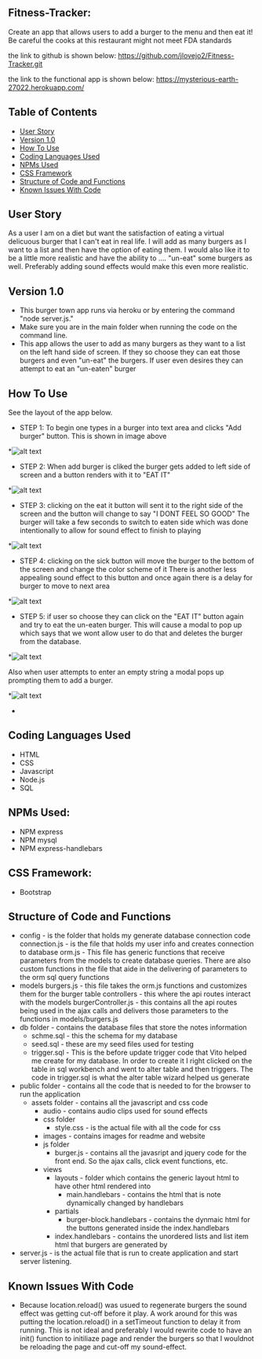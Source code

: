 ## Fitness-Tracker:
Create an app that allows users to add a burger to the menu and then eat it! Be careful the cooks at this restaurant might not meet FDA standards

the link to github is shown below:
https://github.com/jlovejo2/Fitness-Tracker.git

the link to the functional app is shown below:
https://mysterious-earth-27022.herokuapp.com/

## Table of Contents
* [User Story](#user-story)
* [Version 1.0](#version-1.0)
* [How To Use](#how-to-use)
* [Coding Languages Used](#coding-languages-used)
* [NPMs Used](#npms-used)
* [CSS Framework](#css-framework)
* [Structure of Code and Functions](#structure-of-code-and-functions)
* [Known Issues With Code](#known-issues-with-code)

## User Story
As a user I am on a diet but want the satisfaction of eating a virtual delicuous burger that I can't eat in real life.  I will add as many burgers as I want to a list and then have the option of eating them.  I would also like it to be a little more realistic and have the ability to .... "un-eat" some burgers as well.  Preferably adding sound effects would make this even more realistic.

## Version 1.0
* This burger town app runs via heroku or by entering the command "node server.js."
* Make sure you are in the main folder when running the code on the command line.
* This app allows the user to add as many burgers as they want to a list on the left hand side of screen.  If they so choose they can eat those burgers and even "un-eat" the burgers.  If user even desires they can attempt to eat an "un-eaten" burger

## How To Use
See the layout of the app below.


- STEP 1: To begin one types in a burger into text area and clicks "Add burger" button.  This is shown in image above

*![alt text](/public/assets/images/step1.png "Starting page of App") 

- STEP 2:  When add burger is cliked the burger gets added to left side of screen and a button renders with it to "EAT IT"
   
*![alt text](/public/assets/images/step2.png "Starting page of App") 

- STEP 3: clicking on the eat it button will sent it to the right side of the screen and the button will change to say "I DONT FEEL SO GOOD"
   The burger will take a few seconds to switch to eaten side which was done intentionally to allow for sound effect to finish to playing

*![alt text](/public/assets/images/step3.png "Starting page of App") 

- STEP 4:  clicking on the sick button will move the burger to the bottom of the screen and change the color scheme of it
There is another less appealing sound effect to this button and once again there is a delay for burger to move to next area

*![alt text](/public/assets/images/step4.png "Starting page of App") 

- STEP 5: if user so choose they can click on the "EAT IT" button again and try to eat the un-eaten burger.  This will cause a modal to pop up which says that we wont allow user to do that and deletes the burger from the database.

*![alt text](/public/assets/images/step5.png "Starting page of App") 

 Also when user attempts to enter an empty string a modal pops up prompting them to add a burger.

*![alt text](/public/assets/images/empty_modal.png "Starting page of App") 

-
## Coding Languages Used
* HTML
* CSS
* Javascript
* Node.js
* SQL

## NPMs Used:
* NPM express
* NPM mysql
* NPM express-handlebars

## CSS Framework:
* Bootstrap

## Structure of Code and Functions
* config - is the folder that holds my generate database connection code
    connection.js - is the file that holds my user info and creates connection to database
    orm.js - This file has generic functions that receive parameters from the models to create database queries.  There are also custom functions 
    in the file that aide in the delivering of parameters to the orm sql query functions
* models
    burgers.js - this file takes the orm.js functions and customizes them for the burger table
 controllers - this where the api routes interact with the models
    burgerController.js - this contains all the api routes being used in the ajax calls and delivers those parameters to the functions in models/burgers.js
* db folder - contains the database files that store the notes information
    - schme.sql - this the schema for my database
    - seed.sql - these are my seed files used for testing
    - trigger.sql - This is the before update trigger code that Vito helped me create for my database.  In order to create it I right clicked on the table in sql workbench and went to alter table and then triggers.  The code in trigger.sql is what the alter table wizard helped us generate
* public folder - contains all the code that is needed to for the browser to run the application
    - assets folder - contains all the javascript and css code
        - audio - contains audio clips used for sound effects
        - css folder
            - style.css - is the actual file with all the code for css
        - images - contains images for readme and website
        - js folder
            - burger.js - contains all the javasript and jquery code for the front end.  So the ajax calls, click event functions, etc.
        - views
            - layouts - folder which contains the generic layout html to have other html rendered into
                - main.handlebars - contains the html that is note dynamically changed by handlebars
            - partials 
                - burger-block.handlebars - contains the dynmaic html for the buttons generated inside the index.handlebars
            - index.handlebars - contains the unordered lists and list item html that burgers are generated by
* server.js - is the actual file that is run to create application and start server listening.


## Known Issues With Code
* Because location.reload() was usued to regenerate burgers the sound effect was getting cut-off before it play.  A work around for this was putting the location.reload() in a setTimeout function to delay it from running.  This is not ideal and preferably I would rewrite code to have an init() function to initiliaze page and render the burgers so that I wouldnot be reloading the page and cut-off my sound-effect.
